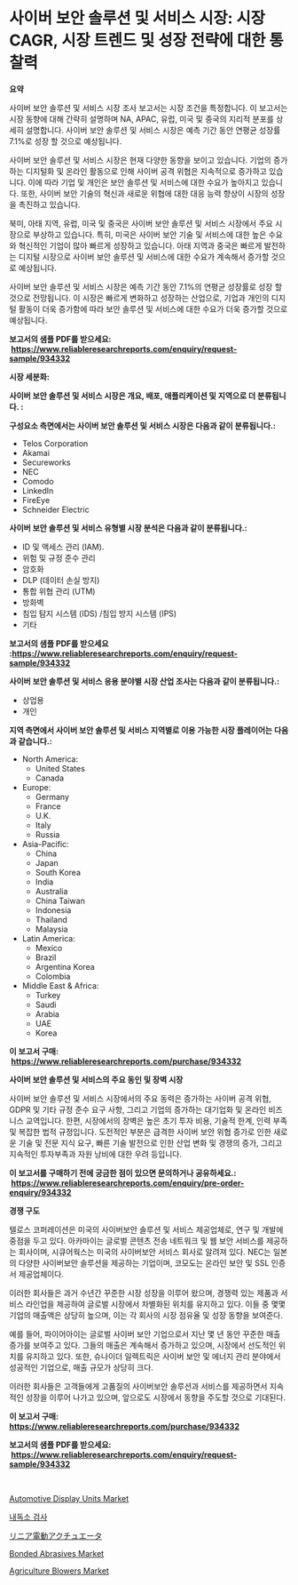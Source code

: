 <p><h1>사이버 보안 솔루션 및 서비스 시장: 시장 CAGR, 시장 트렌드 및 성장 전략에 대한 통찰력</h1></p><p><strong>요약</strong></p>
<p><p>사이버 보안 솔루션 및 서비스 시장 조사 보고서는 시장 조건을 특정합니다. 이 보고서는 시장 동향에 대해 간략히 설명하며 NA, APAC, 유럽, 미국 및 중국의 지리적 분포를 상세히 설명합니다. 사이버 보안 솔루션 및 서비스 시장은 예측 기간 동안 연평균 성장률 7.1%로 성장 할 것으로 예상됩니다.</p><p>사이버 보안 솔루션 및 서비스 시장은 현재 다양한 동향을 보이고 있습니다. 기업의 증가하는 디지털화 및 온라인 활동으로 인해 사이버 공격 위협은 지속적으로 증가하고 있습니다. 이에 따라 기업 및 개인은 보안 솔루션 및 서비스에 대한 수요가 높아지고 있습니다. 또한, 사이버 보안 기술의 혁신과 새로운 위협에 대한 대응 능력 향상이 시장의 성장을 촉진하고 있습니다.</p><p>북미, 아태 지역, 유럽, 미국 및 중국은 사이버 보안 솔루션 및 서비스 시장에서 주요 시장으로 부상하고 있습니다. 특히, 미국은 사이버 보안 기술 및 서비스에 대한 높은 수요와 혁신적인 기업이 많아 빠르게 성장하고 있습니다. 아태 지역과 중국은 빠르게 발전하는 디지털 시장으로 사이버 보안 솔루션 및 서비스에 대한 수요가 계속해서 증가할 것으로 예상됩니다.</p><p>사이버 보안 솔루션 및 서비스 시장은 예측 기간 동안 7.1%의 연평균 성장률로 성장 할 것으로 전망됩니다. 이 시장은 빠르게 변화하고 성장하는 산업으로, 기업과 개인의 디지털 활동이 더욱 증가함에 따라 보안 솔루션 및 서비스에 대한 수요가 더욱 증가할 것으로 예상됩니다.</p></p>
<p><strong>보고서의 샘플 PDF를 받으세요: &nbsp;<a href="https://www.reliableresearchreports.com/enquiry/request-sample/934332">https://www.reliableresearchreports.com/enquiry/request-sample/934332</a></strong></p>
<p><strong>시장 세분화:</strong></p>
<p><strong> 사이버 보안 솔루션 및 서비스 시장은 개요, 배포, 애플리케이션 및 지역으로 더 분류됩니다. :</strong></p>
<p><strong>구성요소 측면에서는 사이버 보안 솔루션 및 서비스 시장은 다음과 같이 분류됩니다.:</strong></p>
<p><ul><li>Telos Corporation</li><li>Akamai</li><li>Secureworks</li><li>NEC</li><li>Comodo</li><li>LinkedIn</li><li>FireEye</li><li>Schneider Electric</li></ul></p>
<p><strong> 사이버 보안 솔루션 및 서비스 유형별 시장 분석은 다음과 같이 분류됩니다.:</strong></p>
<p><ul><li>ID 및 액세스 관리 (IAM).</li><li>위험 및 규정 준수 관리</li><li>암호화</li><li>DLP (데이터 손실 방지)</li><li>통합 위협 관리 (UTM)</li><li>방화벽</li><li>침입 탐지 시스템 (IDS) /침입 방지 시스템 (IPS)</li><li>기타</li></ul></p>
<p><strong>보고서의 샘플 PDF를 받으세요 :<a href="https://www.reliableresearchreports.com/enquiry/request-sample/934332">https://www.reliableresearchreports.com/enquiry/request-sample/934332</a></strong></p>
<p><strong> 사이버 보안 솔루션 및 서비스 응용 분야별 시장 산업 조사는 다음과 같이 분류됩니다.:</strong></p>
<p><ul><li>상업용</li><li>개인</li></ul></p>
<p><strong>지역 측면에서 사이버 보안 솔루션 및 서비스 지역별로 이용 가능한 시장 플레이어는 다음과 같습니다.:</strong></p>
<p><ul>
    <li>
        North America:
        <ul>
            <li>United States</li>
            <li>Canada</li>
        </ul>
    </li>
    <li>
        Europe:
        <ul>
            <li>Germany</li>
            <li>France</li>
            <li>U.K.</li>
            <li>Italy</li>
            <li>Russia</li>
        </ul>
    </li>
    <li>
        Asia-Pacific:
        <ul>
            <li>China</li>
            <li>Japan</li>
            <li>South Korea</li>
            <li>India</li>
            <li>Australia</li>
            <li>China Taiwan</li>
            <li>Indonesia</li>
            <li>Thailand</li>
            <li>Malaysia</li>
        </ul>
    </li>
    <li>
        Latin America:
        <ul>
            <li>Mexico</li>
            <li>Brazil</li>
            <li>Argentina Korea</li>
            <li>Colombia</li>
        </ul>
    </li>
    <li>
        Middle East & Africa:
        <ul>
            <li>Turkey</li>
            <li>Saudi</li>
            <li>Arabia</li>
            <li>UAE</li>
            <li>Korea</li>
        </ul>
    </li>
    </ul></p>
<p><strong>이 보고서 구매: &nbsp;<a href="https://www.reliableresearchreports.com/purchase/934332">https://www.reliableresearchreports.com/purchase/934332</a></strong></p>
<p><strong>사이버 보안 솔루션 및 서비스의 주요 동인 및 장벽 시장</strong></p>
<p><p>사이버 보안 솔루션 및 서비스 시장에서의 주요 동력은 증가하는 사이버 공격 위협, GDPR 및 기타 규정 준수 요구 사항, 그리고 기업의 증가하는 대기업화 및 온라인 비즈니스 교역입니다. 한편, 시장에서의 장벽은 높은 초기 투자 비용, 기술적 한계, 인력 부족 및 복잡한 법적 규정입니다. 도전적인 부분은 급격한 사이버 보안 위협 증가로 인한 새로운 기술 및 전문 지식 요구, 빠른 기술 발전으로 인한 산업 변화 및 경쟁의 증가, 그리고 지속적인 투자부족과 자원 낭비에 대한 우려 등입니다.</p></p>
<p><strong>이 보고서를 구매하기 전에 궁금한 점이 있으면 문의하거나 공유하세요.: &nbsp;<a href="https://www.reliableresearchreports.com/enquiry/pre-order-enquiry/934332">https://www.reliableresearchreports.com/enquiry/pre-order-enquiry/934332</a></strong></p>
<p><strong>경쟁 구도</strong></p>
<p><p>텔로스 코퍼레이션은 미국의 사이버보안 솔루션 및 서비스 제공업체로, 연구 및 개발에 중점을 두고 있다. 아카마이는 글로벌 콘텐츠 전송 네트워크 및 웹 보안 서비스를 제공하는 회사이며, 시큐어웍스는 미국의 사이버보안 서비스 회사로 알려져 있다. NEC는 일본의 다양한 사이버보안 솔루션을 제공하는 기업이며, 코모도는 온라인 보안 및 SSL 인증서 제공업체이다. </p><p>이러한 회사들은 과거 수년간 꾸준한 시장 성장을 이루어 왔으며, 경쟁력 있는 제품과 서비스 라인업을 제공하여 글로벌 시장에서 차별화된 위치를 유지하고 있다. 이들 중 몇몇 기업의 매출액은 상당히 높으며, 이는 각 회사의 시장 점유율 및 성장 동향을 보여준다.</p><p>예를 들어, 파이어아이는 글로벌 사이버 보안 기업으로서 지난 몇 년 동안 꾸준한 매출 증가를 보여주고 있다. 그들의 매출은 계속해서 증가하고 있으며, 시장에서 선도적인 위치를 유지하고 있다. 또한, 슈나이더 일렉트릭은 사이버 보안 및 에너지 관리 분야에서 성공적인 기업으로, 매출 규모가 상당히 크다.</p><p>이러한 회사들은 고객들에게 고품질의 사이버보안 솔루션과 서비스를 제공하면서 지속적인 성장을 이루어 나가고 있으며, 앞으로도 시장에서 동향을 주도할 것으로 기대된다.</p></p>
<p><strong>이 보고서 구매: &nbsp; <a href="https://www.reliableresearchreports.com/purchase/934332">https://www.reliableresearchreports.com/purchase/934332</a></strong></p>
<p><strong>보고서의 샘플 PDF를 받으세요: &nbsp;<a href="https://www.reliableresearchreports.com/enquiry/request-sample/934332">https://www.reliableresearchreports.com/enquiry/request-sample/934332</a></strong><strong></strong></p>
<p>&nbsp;</p>
<p><p><a href="https://view.publitas.com/reportprime-1/automotive-display-units-market-size-furnishes-valuable-information-encompassing-market-share-market-trends-and-projections-spanning-from-2024-to-2031/">Automotive Display Units Market</a></p><p><a href="https://medium.com/@m.arbadji/%EB%82%B4%EB%B6%80%EB%8F%85%EC%86%8C-%EA%B2%80%EC%82%AC-%EC%8B%9C%EC%9E%A5-%EB%B3%B4%EA%B3%A0%EC%84%9C%EB%8A%94-%EC%9D%B4-%EC%8B%9C%EC%9E%A5%EC%9D%98-%EC%B5%9C%EC%8B%A0-%ED%8A%B8%EB%A0%8C%EB%93%9C%EC%99%80-%EC%84%B1%EC%9E%A5-%EA%B8%B0%ED%9A%8C%EB%A5%BC-%EB%B0%9D%ED%98%80%EC%A4%8D%EB%8B%88%EB%8B%A4-70a6d89d4058">내독소 검사</a></p><p><a href="https://medium.com/@the_orlando3017/%E3%83%AA%E3%83%8B%E3%82%A2%E9%9B%BB%E5%8B%95%E3%82%A2%E3%82%AF%E3%83%81%E3%83%A5%E3%82%A8%E3%83%BC%E3%82%BF%E5%B8%82%E5%A0%B4%E3%81%AE%E5%88%86%E6%9E%90%E3%81%A82024%E5%B9%B4%E3%81%8B%E3%82%892031%E5%B9%B4%E3%81%BE%E3%81%A7%E3%81%AE%E6%9C%9F%E9%96%93%E3%81%AE%E4%BA%88%E6%B8%AC%E3%82%B5%E3%82%A4%E3%82%BA-ab08707d48dd">リニア電動アクチュエータ</a></p><p><a href="https://view.publitas.com/reportprime-1/bonded-abrasives-market-share-market-new-trends-analysis-report-by-type-by-application-by-end-use-by-region-and-segment-forecasts-2024-2031/">Bonded Abrasives Market</a></p><p><a href="https://eight-handstand-8fb.notion.site/Agriculture-Blowers-Market-Size-Market-Share-and-Global-Market-Analysis-Report-2024-2031-0a477070eea9411897ca97414b612a16">Agriculture Blowers Market</a></p></p>